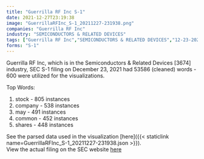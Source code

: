 ```yaml
---
title: "Guerrilla RF Inc S-1"
date: 2021-12-27T23:19:38
image: "GuerrillaRFInc_S-1_20211227-231938.png"
companies: "Guerrilla RF Inc"
industry: "SEMICONDUCTORS & RELATED DEVICES"
tags: ["Guerrilla RF Inc","SEMICONDUCTORS & RELATED DEVICES","12-23-2021","S-1"]
forms: "S-1"
---
```

Guerrilla RF Inc, which is in the Semiconductors & Related Devices [3674] industry, SEC S-1 filing on December 23, 2021 had 53586 (cleaned) words - 600 were utilized for the visualizations.

Top Words:
1. stock - 805 instances
2. company - 538 instances
3. may - 491 instances
4. common - 452 instances
5. shares - 448 instances


See the parsed data used in the visualization [here]({{< staticlink name=GuerrillaRFInc_S-1_20211227-231938.json >}}).  
View the actual filing on the SEC website [here](https://www.sec.gov/Archives/edgar/data/1832487/0001213900-21-067109.txt)